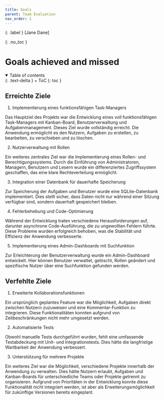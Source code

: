 ```yaml
---
title: Goals
parent: Team Evaluation
nav_order: 1
---
```


{: .label }
[Jane Dane]

{: .no_toc }
# Goals achieved and missed

<details open markdown="block">
{: .text-delta }
<summary>Table of contents</summary>
+ ToC
{: toc }
</details>

## Erreichte Ziele

1. Implementierung eines funktionsfähigen Task-Managers

Das Hauptziel des Projekts war die Entwicklung eines voll funktionsfähigen Task-Managers mit Kanban-Board, Benutzerverwaltung und Aufgabenmanagement. Dieses Ziel wurde vollständig erreicht. Die Anwendung ermöglicht es den Nutzern, Aufgaben zu erstellen, zu bearbeiten, zu verschieben und zu löschen.

2. Nutzerverwaltung mit Rollen

Ein weiteres zentrales Ziel war die Implementierung eines Rollen- und Berechtigungssystems. Durch die Einführung von Administratoren, Managern, Benutzern und Lesern wurde ein differenziertes Zugriffssystem geschaffen, das eine klare Rechteverteilung ermöglicht.

3. Integration einer Datenbank für dauerhafte Speicherung

Zur Speicherung der Aufgaben und Benutzer wurde eine SQLite-Datenbank implementiert. Dies stellt sicher, dass Daten nicht nur während einer Sitzung verfügbar sind, sondern dauerhaft gespeichert bleiben.

4. Fehlerbehebung und Code-Optimierung

Während der Entwicklung traten verschiedene Herausforderungen auf, darunter asynchrone Code-Ausführung, die zu ungewollten Fehlern führte. Diese Probleme wurden erfolgreich behoben, was die Stabilität und Effizienz der Anwendung verbesserte.

5. Implementierung eines Admin-Dashboards mit Suchfunktion

Zur Erleichterung der Benutzerverwaltung wurde ein Admin-Dashboard entwickelt. Hier können Benutzer verwaltet, gelöscht, Rollen geändert und spezifische Nutzer über eine Suchfunktion gefunden werden.

## Verfehlte Ziele

1. Erweiterte Kollaborationsfunktionen

Ein ursprünglich geplantes Feature war die Möglichkeit, Aufgaben direkt zwischen Nutzern zuzuweisen und eine Kommentar-Funktion zu integrieren. Diese Funktionalitäten konnten aufgrund von Zeitbeschränkungen nicht mehr umgesetzt werden.

2. Automatisierte Tests

Obwohl manuelle Tests durchgeführt wurden, fehlt eine umfassende Testabdeckung mit Unit- und Integrationstests. Dies hätte die langfristige Wartbarkeit der Anwendung verbessert.

3. Unterstützung für mehrere Projekte

Ein weiteres Ziel war die Möglichkeit, verschiedene Projekte innerhalb der Anwendung zu verwalten. Dies hätte Nutzern erlaubt, Aufgaben und Kanban-Boards für unterschiedliche Teams oder Projekte getrennt zu organisieren. Aufgrund von Prioritäten in der Entwicklung konnte diese Funktionalität nicht integriert werden, ist aber als Erweiterungsmöglichkeit für zukünftige Versionen bereits eingeplant.